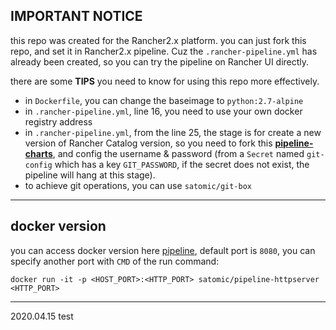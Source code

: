 ## IMPORTANT NOTICE
this repo was created for the Rancher2.x platform. you can just fork this repo, and set it in Rancher2.x pipeline. Cuz the `.rancher-pipeline.yml` has already been created, so you can try the pipeline on Rancher UI directly.

there are some **TIPS** you need to know for using this repo more effectively.
- in `Dockerfile`, you can change the baseimage to `python:2.7-alpine`
- in `.rancher-pipeline.yml`, line 16, you need to use your own docker registry address
- in `.rancher-pipeline.yml`, from the line 25, the stage is for create a new version of Rancher Catalog version, so you need to fork this **[pipeline-charts](https://github.com/satomic/pipeline-charts)**, and config the username & password (from a `Secret` named `git-config` which has a key `GIT_PASSWORD`, if the secret does not exist, the pipeline will hang at this stage).
- to achieve git operations, you can use `satomic/git-box`

---

## docker version
you can access docker version here [pipeline](https://hub.docker.com/r/satomic/python-httpserver/), default port is `8080`, you can specify another port with `CMD` of the run command:
```
docker run -it -p <HOST_PORT>:<HTTP_PORT> satomic/pipeline-httpserver <HTTP_PORT>
```
___
2020.04.15
test
